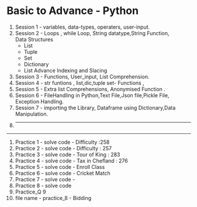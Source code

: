 # Basic to Advance - Python 
1. Session 1 - variables, data-types, operaters, user-input.
2. Session 2 - Loops , while Loop, String datatype,String Function,<br>
   Data Structures <br>
   * List
   * Tuple
   * Set
   * Dictionary
   * List Advance Indexing and Slacing
3. Session 3 - Functions, User_input, List Comprehension.
4. Session 4 - str funtions , list,dic,tuple set- Functions , 
5. Session 5 - Extra list Comprehensions, Anonymised Function .
6. Session 6 - FileHandling in Python,Text File,Json file,Pickle File, Exception Handling.
7. Session 7 - importing the Library, Dataframe using Dictionary,Data Manipulation.
8. <hr>
_____________________________
1) Practice 1 - solve code - Difficulty :258
2) Practice 2 - solve code - Difficulty : 257
3) Practice 3 - solve code - Tour of King : 283
4) Practice 4 - solve code - Tax in Chefland : 276
5) Practice 5 - solve code - Enroll Class
6) Practice 6 - solve code - Cricket Match
7) Practice 7 - solve code - 
8) Practice 8 - solve code
9) Practice_Q 9
10) file name - practice_8 - Bidding 
